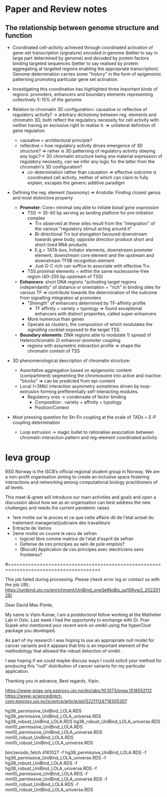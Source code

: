# Paper and Review notes

## The relationship between genome structure and function
- Coordinated cell-activity achieved through coordinated activation of gene-set transcription (signature) *encoded* in genome (better to say in large part determined by genome) and *decoded* by protein factors binding targeted sequences (better to say realised by protein aggregating at targeted regions enabling the appropriate transcription). Genome determination carries some "history" in the form of epigenomic patterning promoting particular gene set activation.
- Investigating this coordination has highlighted three important kinds of regions: promoters, enhancers and boundary elements representing collectively 5-15% of the genome

- Relation to chromatin 3D configuration= causative or reflective of regulatory activity? -> arbitrary dichotomy between reg. elements and chromatin 3D, both reflect the regulatory necessity for cell activity with neither having an exclusive right to realise it. => unilateral definition of gene regulation
    - causative = architectural principle?
    - reflective = how regulatory activity drives emergence of 3D structure? => rather is 3D patterning of regulatory activity obeying any logic?-> 3D chromatin structure being one material expression of regulatory necessity, can we infer any logic for the latter from the chromatin's 3D configuration?
        - co-determination rather than causation => effective outcome is coordinated cell activity, neither of which can claim to fully explain, escapes the generic additive paradigm

- Defining the reg. element (taxonomy) => Aristotle: Finding closest genus and most distinctive property
    - **Promoter**: Core= minimal seq able to initiate *basal gene expression*
        - TSS -> 35-40 bp serving as landing platform for pre-initiation complex
            - Trx observed at these sites result from the "integration" of the various "regulatory stimuli acting around it"
            - Bi-directional Trx but elongation favoured downstream towards gene body, opposite direction produce short and short-lived RNA products
            - E.g.= TATA-box, Initiator elements, downstream promoter element, downstream core element and the upstream and downstream TFIIB recognition element
            - Just G-C rich can suffice to associate with effective Trx.
        - TSS proximal elements = within the same nucleosome-​free region (40–250 bp upstream of TSS)
    - **Enhancers**: short DNA regions "activating target regions independantly" of distance or orientation + "rich" in binding sites for various TF => contribute towards the determination of the outcome from signalling integration at promoters
        - "Strength" of enhancers determined by TF-affinity profile
            - TF affinity + variety + typology => found exceptional enhancers with distinct properties, called super-enhancers
        - More numerous than genes
        - Operate as clusters, the composition of which modulates the *signalling* cocktail exposed to the target TSS. 
    - **Boundary elements**: DNA regions able to modulate 1) spread of Heterochromatin 2) enhancer-promoter coupling
        - regions with assymetric interaction profile => shape the chromatin context of TSS

- 3D phenomenological description of chromatin structure:
    - Assortative aggregation based on epigenomic content (compartment) segmenting the chromosome into active and inactive "blocks" => can be predicted from epi-content
    - Local (<3Mb) interaction asymmetry sometimes driven by loop-extrusion forming prefferentially self-interacting modules.
        - Regulatory ores -> condensate of factor binding
            - Composition : variety + affinity + typology
            - Position/Context

- Most pressing question for Str-Fn coupling at the scale of TADs = E-P coupling determination
    - Loop extrusion -> magic bullet to rationalise association between chromatin interaction pattern and reg-element coordinated activity    




# Ieva group
RSG Norway is the ISCB’s official regional student group in Norway. 
We are a non-profit organisation aiming to create an inclusive space fostering interactions and networking among computational biology practitioners of all levels.

This meet-&-greet will introduce our main activities and goals and open a discussion about how we as an organisation can best address the new challenges and needs the current pandemic raises 



- 1ere moitie sur le proces et ce que cette affaire dit de l'etat actuel du traitement managerial/judiciaire des travailleurs
- Entracte de Vamos
- 2eme moitie on couvre le vecu de sefran
    - logiciel libre comme matrice de l'etat d'esprit de sefran
    - Defense de ces principes au sein de pole emplois?
    - (Biscuit) Application de ces principes avec electriciens sans frontieres?

#======================================================================================

This job failed during processing. Please check error log or contact us with the job URL: https://unibind.uio.no/enrichment/UniBind_oneSetNoBg_uq106yw2_20220128/


Dear David Mas-Ponte,

My name is Vipin Kumar, I am a postdoctoral fellow working at the Mathelier Lab in Oslo. Last week I had the opportunity to exchange with Dr. Fran Supek who mentioned your recent work on omikli using the hyperClust package you developed. 

As part of my research I was hoping to use an appropriate null model for cancer variants and it appears that this is an important element of the methodology that allowed the robust detection of omikli .

I was hoping if we could maybe discuss ways I could solicit your method for producing this "null" distribution of cancer variants for my particular application.

Thanking you in advance,
Best regards,
Vipin.


https://www-pnas-org.ezproxy.uio.no/doi/abs/10.1073/pnas.1518552112
https://www-sciencedirect-com.ezproxy.uio.no/science/article/pii/S2211124716305307


hg38_permissive_UniBind_LOLA.RDS
hg38_permissive_UniBind_LOLA_universe.RDS
hg38_robust_UniBind_LOLA.RDS
hg38_robust_UniBind_LOLA_universe.RDS
mm10_permissive_UniBind_LOLA.RDS
mm10_permissive_UniBind_LOLA_universe.RDS
mm10_robust_UniBind_LOLA.RDS
mm10_robust_UniBind_LOLA_universe.RDS

bin/zenodo_fetch 4161027 -f hg38_permissive_UniBind_LOLA.RDS -f hg38_permissive_UniBind_LOLA_universe.RDS -f hg38_robust_UniBind_LOLA.RDS -f hg38_robust_UniBind_LOLA_universe.RDS -f mm10_permissive_UniBind_LOLA.RDS -f mm10_permissive_UniBind_LOLA_universe.RDS -f mm10_robust_UniBind_LOLA.RDS -f mm10_robust_UniBind_LOLA_universe.RDS

